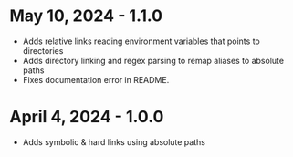 # May 10, 2024 - 1.1.0
* Adds relative links reading environment variables that points to directories
* Adds directory linking and regex parsing to remap aliases to absolute paths
* Fixes documentation error in README.

# April 4, 2024 - 1.0.0
* Adds symbolic & hard links using absolute paths

